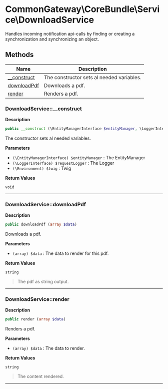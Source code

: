 # CommonGateway\CoreBundle\Service\DownloadService

Handles incoming notification api-calls by finding or creating a synchronization and synchronizing an object.

## Methods

| Name | Description |
|------|-------------|
|[\_\_construct](#downloadservice__construct)|The constructor sets al needed variables.|
|[downloadPdf](#downloadservicedownloadpdf)|Downloads a pdf.|
|[render](#downloadservicerender)|Renders a pdf.|

### DownloadService::\_\_construct

**Description**

```php
public __construct (\EntityManagerInterface $entityManager, \LoggerInterface $requestLogger, \Environment $twig)
```

The constructor sets al needed variables.

**Parameters**

*   `(\EntityManagerInterface) $entityManager`
    : The EntityManager
*   `(\LoggerInterface) $requestLogger`
    : The Logger
*   `(\Environment) $twig`
    : Twig

**Return Values**

`void`

<hr />

### DownloadService::downloadPdf

**Description**

```php
public downloadPdf (array $data)
```

Downloads a pdf.

**Parameters**

*   `(array) $data`
    : The data to render for this pdf.

**Return Values**

`string`

> The pdf as string output.

<hr />

### DownloadService::render

**Description**

```php
public render (array $data)
```

Renders a pdf.

**Parameters**

*   `(array) $data`
    : The data to render.

**Return Values**

`string`

> The content rendered.

<hr />
